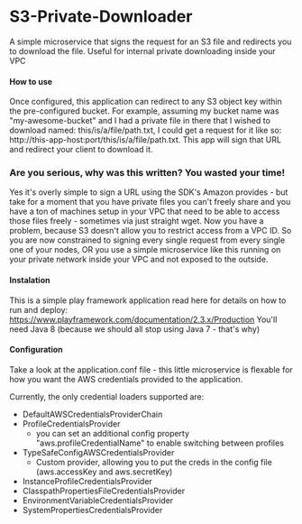 S3-Private-Downloader
===================

A simple microservice that signs the request for an S3 file and redirects you to download the file. Useful for internal private downloading inside your VPC

#### How to use
Once configured, this application can redirect to any S3 object key within the pre-configured bucket.
For example, assuming my bucket name was "my-awesome-bucket" and I had a private file in there that I wished to download named: this/is/a/file/path.txt, I could
get a request for it like so: http://this-app-host:port/this/is/a/file/path.txt. This app will sign that URL and redirect your client to download it.

### Are you serious, why was this written? You wasted your time!
Yes it's overly simple to sign a URL using the SDK's Amazon provides - but take for a moment that you have private files you can't freely share and you have a ton of machines
setup in your VPC that need to be able to access those files freely - sometimes via just straight wget. Now you have a problem, because S3 doesn't allow you to 
restrict access from a VPC ID. So you are now constrained to signing every single request from every single one of your nodes, OR you use a 
simple microservice like this running on your private network inside your VPC and not exposed to the outside.


#### Instalation
This is a simple play framework application read here for details on how to run and deploy: https://www.playframework.com/documentation/2.3.x/Production
You'll need Java 8 (because we should all stop using Java 7 - that's why)

#### Configuration
Take a look at the application.conf file - this little microservice is flexable for how you want the AWS credentials provided to the application. 

Currently, the only credential loaders supported are:
* DefaultAWSCredentialsProviderChain
* ProfileCredentialsProvider 
  * you can set an additional config property "aws.profileCredentialName" to enable switching between profiles
* TypeSafeConfigAWSCredentialsProvider
  * Custom provider, allowing you to put the creds in the config file (aws.accessKey and aws.secretKey)
* InstanceProfileCredentialsProvider
* ClasspathPropertiesFileCredentialsProvider
* EnvironmentVariableCredentialsProvider
* SystemPropertiesCredentialsProvider



